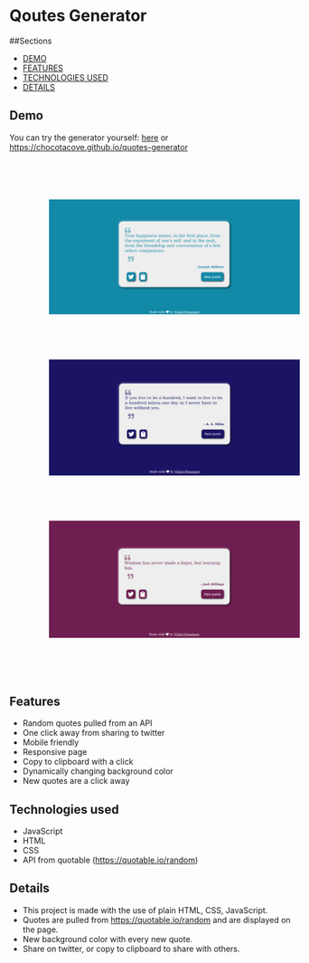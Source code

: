 # Qoutes Generator

##Sections
 - [DEMO](#demo)
 - [FEATURES](#features)
 - [TECHNOLOGIES USED](#technologies-used)
 - [DETAILS](#details)

## Demo
You can try the generator yourself: [here](https://chocotacove.github.io/quotes-generator)  or
https://chocotacove.github.io/quotes-generator
<div style="display: flex;flex-wrap:wrap; padding: 30px;">
<img alt="demo" style="margin: 20px; padding: 20px;width: 600px" src="./img/demo1.png">
<img alt="demo" style="margin: 20px; padding: 20px;width: 600px" src="./img/demo2.png">
<img alt="demo" style="margin: 20px; padding: 20px;width: 600px" src="./img/demo3.png">
</div>

## Features
- Random quotes pulled from an API
- One click away from sharing to twitter
- Mobile friendly
- Responsive page
- Copy to clipboard with a click
- Dynamically changing background color
- New quotes are a click away

## Technologies used
- JavaScript
- HTML
- CSS
- API from quotable (https://quotable.io/random)

## Details
* This project is made with the use of plain HTML, CSS, JavaScript.
* Quotes are pulled from https://quotable.io/random and are displayed on the page.
* New background color with every new quote.
* Share on twitter, or copy to clipboard to share with others.
